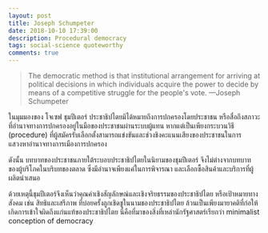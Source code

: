 ```yaml
---
layout: post
title: Joseph Schumpeter
date: 2018-10-10 17:39:00
description: Procedural democracy
tags: social-science quoteworthy
comments: true
---
```


<blockquote>
The democratic method is that institutional arrangement for arriving at political decisions in which individuals acquire the power to decide by means of a competitive struggle for the people's vote.
    —Joseph Schumpeter
</blockquote>

ในมุมมองของ โจเซฟ ชุมปีเตอร์ ประชาธิปไตยมิได้หมายถึงการปกครองโดยประชาชน หรือสื่อถึงสภาวะที่อำนาจทางการปกครองอยู่ในมือของประชาชนผ่านระบบผู้แทน หากแต่เป็นเพียงกระบวนวิธี (procedure) ที่ผู้สมัครรับเลือกตั้งสามารถแข่งขันและช่วงชิงคะแนนเสียงของประชาชนในการแสวงหาอำนาจทางการเมืองการปกครอง

ดังนั้น บทบาทของประชาชนภายใต้ระบอบประชาธิปไตยในนิยามของชุมปีเตอร์ จึงไม่ต่างจากบทบาทของผู้บริโภคในบริบทของตลาด ซึ่งมีอำนาจเพียงแค่ในการพิจารณา และเลือกซื้อสินค้าและบริการที่ผู้ผลิตนำเสนอ 

ด้วยเหตุนี้ชุมปีเตอร์จึงเห็นว่าคุณค่าเชิงสัญลักษณ์และเชิงจริยธรรมของประชาธิปไตย หรือเป้าหมายทางสังคม เช่น สิทธิและเสรีภาพ ที่บ่อยครั้งถูกเชิดชูในนามชองประชาธิปไตย ล้วนเป็นเพียงมายาคติที่ก่อให้เกิดการเข้าใจผิดถึงแก่นแท้ของประชาธิปไตย นี่คือที่มาของสิ่งที่เหล่านักรัฐศาสตร์เรียกว่า minimalist conception of democracy
